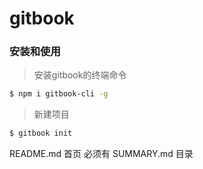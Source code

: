 # gitbook

### 安装和使用
> 安装gitbook的终端命令
```bash
$ npm i gitbook-cli -g 
```
> 新建项目
```bash
$ gitbook init
```
README.md 首页  必须有
SUMMARY.md  目录
